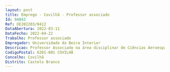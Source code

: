 ```yaml
--- 
layout: post
title: Emprego - Covilhã - Professor associado
Id: 94843
Ref: OE202203/0412
DataAbertura: 2022-03-11
DataFecho: 2022-04-22
Trabalho: Professor associado
Empregador: Universidade da Beira Interior
Descricao: Professor Associado na área disciplinar de Ciências Aeroespaciais, de acordo com o conteúdo funcional previsto para a categoria no ECDU e no Regulamento de Concursos e Contratação da Carreira Académica da UBI
CodigoPostal: 6201-001 COVILHÃ
Concelho: Covilhã
Distrito: Castelo Branco
--- 
```

